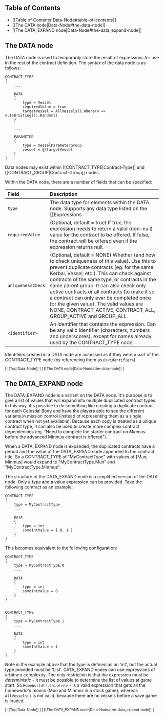 ## Table of Contents

* [[Table of Contents|Data-Node#table-of-contents]]
* [[The DATA node|Data-Node#the-data-node]]
* [[The DATA_EXPAND node|Data-Node#the-data_expand-node]]

## The DATA node

The DATA node is used to temporarily store the result of expressions for use in the rest of the contract definition.  The syntax of the data node is as follows:
```
CONTRACT_TYPE
{
    ...

    DATA
    {
        type = Vessel
        requiredValue = true
        targetVessel = AllVessels().Where(v => v.IsOrbiting()).Random()
    }

    ...

    PARAMETER
    {
        type = VesselParameterGroup
        vessel = @/targetVessel
    }
}
```
Data nodes may exist within [[CONTRACT_TYPE|Contract-Type]] and [[CONTRACT_GROUP|Contract-Group]] nodes.

Within the DATA node, there are a number of fields that can be specified:

| Field | Description |
| :--- | :--- |
| `type` | The data type for elements within the DATA node.  Supports any data type listed on the [[Expressions|Expressions]] page. |
| `requiredValue` | (Optional, default = true) If true, the expression needs to return a valid (non-null) value for the contract to be offered.  If false, the contract will be offered even if the expression returns null. |
| `uniquenessCheck` | (Optional, default = NONE) Whether (and how to check uniqueness of this value).  Use this to prevent duplicate contracts (eg. for the same Kerbal, Vessel, etc.).  This can check against contracts of the same type, or contracts in the same parent group.  It can also check only active contracts or all contracts (to make it so a contract can only ever be completed once for the given value).  The valid values are NONE, CONTRACT_ACTIVE, CONTRACT_ALL, GROUP_ACTIVE and GROUP_ALL. |
| `<identifier>` | An identifier that contains the expression.  Can be any valid identifier (characters, numbers and underscores), except for names already used by the CONTRACT_TYPE node. |

Identifiers created in a DATA node are accessed as if they were a part of the CONTRACT_TYPE node (by referencing them as `@/<identifier>`).

<sub>[ [[Top|Data-Node]] ] [ [[The DATA node|Data-Node#the-data-node]] ]</sub>

## The DATA_EXPAND node

The DATA_EXPAND node is a variant on the DATA node.  It's purpose is to give a list of values that will expand into multiple duplicated contract types.  In this way, it's possible to do something like creating a duplicate contract for each Celestial Body and have the players able to see the different variants in mission control (instead of representing them as a single contract when not yet available).  Because each copy is treated as a unique contract type, it can also be used to create more complex contract dependencies (eg. "Need to complete the starter contract on *Minmus* before the advanced Minmus contract is offered").

When a DATA_EXPAND node is expanded, the duplicated contracts have a period and the value of the DATA_EXPAND node appended to the contract title.  So a CONTRACT_TYPE of "MyContractType" with values of [Mun, Minmus] would expand to "MyContractType.Mun" and "MyContractType.Minmus".

The structure of the DATA_EXPAND node is a simplified version of the DATA node.  Only a type and a value expression can be provided.  Take the following contract as an example:
```
CONTRACT_TYPE
{
    type = MyContractType
    ...

    DATA
    {
        type = int
        someIntValue = [ 0, 1 ]
    }
}
```
This becomes equivalent to the following configuration:
```
CONTRACT_TYPE
{
    type = MyContractType.0
    ...

    DATA
    {
        type = int
        someIntValue = 0
    }
}


CONTRACT_TYPE
{
    type = MyContractType.1
    ...

    DATA
    {
        type = int
        someIntValue = 1
    }
}
```
Note in the example above that the type is defined as an 'int', but the actual type provided must be 'List<int>'.  DATA_EXPAND nodes can use expressions of arbitrary complexity.  The only restriction is that the expression must be *deterministic* - it must be possible to determine the list of values at game start.  So `HomeWorld().Children()` is a valid expression that gets all the homeworld's moons (Mun and Minmus in a stock game), whereas `AllVessels()` is not valid, because there are no vessels before a save game is loaded.

<sub>[ [[Top|Data-Node]] ] [ [[The DATA_EXPAND node|Data-Node#the-data_expand-node]] ]</sub>


